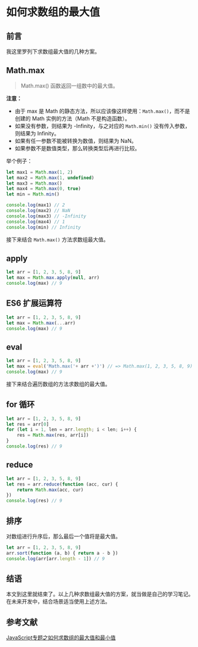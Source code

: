 # 如何求数组的最大值

## 前言

我这里罗列下求数组最大值的几种方案。

## Math.max

> Math.max() 函数返回一组数中的最大值。

**注意：**
- 由于 max 是 Math 的静态方法，所以应该像这样使用：`Math.max()`，而不是创建的 Math 实例的方法（Math 不是构造函数）。
- 如果没有参数，则结果为 -Infinity，与之对应的 `Math.min()` 没有传入参数，则结果为 Infinity。
- 如果有任一参数不能被转换为数值，则结果为 NaN。
- 如果参数不是数值类型，那么转换类型后再进行比较。

举个例子：
```js
let max1 = Math.max(1, 2)
let max2 = Math.max(1, undefined)
let max3 = Math.max()
let max4 = Math.max(0, true)
let min = Math.min()

console.log(max1) // 2
console.log(max2) // NaN
console.log(max3) // -Infinity
console.log(max4) // 1
console.log(min) // Infinity
```

接下来结合 `Math.max()` 方法求数组最大值。

## apply

```js
let arr = [1, 2, 3, 5, 8, 9]
let max = Math.max.apply(null, arr)
console.log(max) // 9
```

## ES6 扩展运算符

```js
let arr = [1, 2, 3, 5, 8, 9]
let max = Math.max(...arr)
console.log(max) // 9
```

## eval

```js
let arr = [1, 2, 3, 5, 8, 9]
let max = eval('Math.max('+ arr +')') // => Math.max(1, 2, 3, 5, 8, 9)
console.log(max) // 9
```

接下来结合遍历数组的方法求数组的最大值。

## for 循环

```js
let arr = [1, 2, 3, 5, 8, 9]
let res = arr[0]
for (let i = 1, len = arr.length; i < len; i++) {
    res = Math.max(res, arr[i])
}
console.log(res) // 9
```

## reduce

```js
let arr = [1, 2, 3, 5, 8, 9]
let res = arr.reduce(function (acc, cur) {
    return Math.max(acc, cur)
})
console.log(res) // 9
```

## 排序

对数组进行升序后，那么最后一个值将是最大值。
```js
let arr = [1, 2, 3, 5, 8, 9]
arr.sort(function (a, b) { return a - b })
console.log(arr[arr.length - 1]) // 9
```

## 结语

本文到这里就结束了。以上几种求数组最大值的方案，就当做是自己的学习笔记。在未来开发中，结合场景适当使用上述方法。

## 参考文献

[JavaScript专题之如何求数组的最大值和最小值](https://github.com/mqyqingfeng/Blog/issues/35)